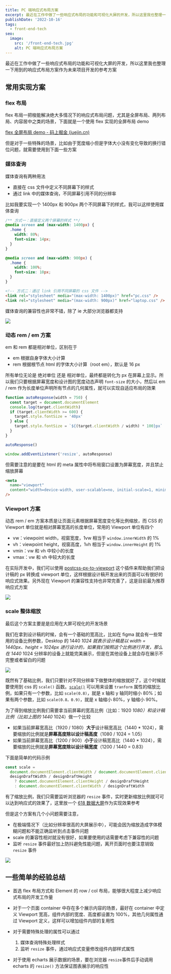 ```yaml
---
title: PC 端响应式布局方案
excerpt: 最近在工作中做了一些响应式布局的功能和可视化大屏的开发，所以这里我也整理一下用到的响应式布局方案作为未来项目开发的参考方案
publishDate: '2022-10-16'
tags:
  - front-end-tech
seo:
  image:
    src: '/front-end-tech.jpg'
    alt: PC 端响应式布局方案
---
```


最近在工作中做了一些响应式布局的功能和可视化大屏的开发，所以这里我也整理一下用到的响应式布局方案作为未来项目开发的参考方案

## 常用实现方案

### flex 布局

flex 布局一把梭能解决绝大多情况下的响应式布局问题，尤其是全屏布局、两列布局、内容居中之类的场景，下面就是一个使用 flex 实现的全屏布局 demo

[flex 全屏布局 demo - 码上掘金 (juejin.cn)](https://code.juejin.cn/pen/7154945301076410383)

但是对于一些特殊的场景，比如由于宽度缩小但是字体大小没有变化导致的换行错位问题，就需要使用到下面一些方案

### 媒体查询

媒体查询有两种用法

- 直接在 css 文件中定义不同屏幕下的样式
- 通过 link 中的媒体查询，不同屏幕引用不同的分辨率

比如我要实现一个 1400px 和 900px 两个不同屏幕下的样式，我可以这样使用媒体查询

```css
/** 方式一：直接定义两个屏幕的样式 **/
@media screen and (max-width: 1400px) {
  .home {
    width: 80%;
    font-size: 14px;
  }
}

@media screen and (max-width: 900px) {
  .home {
    width: 100%;
    font-size: 10px;
  }
}
```

```html
<!-- 方式二：通过 link 引用不同屏幕的 css 文件 -->
<link rel="stylesheet" media="(max-width: 1400px)" href="pc.css" />
<link rel="stylesheet" media="(max-width: 900px)" href="laptop.css" />
```

媒体查询的兼容性也非常不错，除了 ie 大部分浏览器都支持

![](https://notesimgs.oss-cn-shanghai.aliyuncs.com/img/202210151059234.png)

### 动态 rem / em 方案

em 和 rem 都是相对单位，区别在于

- em 根据自身字体大小计算
- rem 根据根节点 html 的字体大小计算（root em），默认是 16 px

所有单位无论是 绝对单位 还是 相对单位，最终都是转化为 px 在屏幕上显示。所以我们只要根据屏幕宽度和设计图的宽度动态声明 `font-size` 的大小，然后以 em / rem 作为长度单位声明所有节点的几何属性，就可以实现自适应布局的效果

```js
function autoResponse(width = 750) {
  const target = document.documentElement
  console.log(target.clientWidth)
  if (target.clientWidth >= 600) {
    target.style.fontSize = '40px'
  } else {
    target.style.fontSize = `${(target.clientWidth / width) * 100}px`
  }
}

autoResponse()

window.addEventListener('resize', autoResponse)
```

但需要注意的是要在 html 的 meta 属性中将布局窗口设置为屏幕宽度，并且禁止缩放屏幕

```html
<meta
  name="viewport"
  content="width=device-width, user-scalable=no, initial-scale=1, minimum-scale=1, maximum-scale=1"
/>
```

### Viewport 方案

动态 rem / em 方案本质是让页面元素根据屏幕宽度变化等比例缩放，而 CSS 的 Viewport 单位就是相对屏幕宽高的长度单位，常用的 Viewport 单位有四个

- vw：viewpoint width，视窗宽度，1vw 相当于 `window.innerWidth` 的 1%
- vh：viewpoint height，视窗高度，1vh 相当于 `window.innerHeight` 的 1%
- vmin：vw 和 vh 中较小的长度
- vmax：vw 和 vh 中较大的长度

在实际开发中，我们可以使用 [postcss-px-to-viewport](https://www.npmjs.com/package/postcss-px-to-viewport) 这个插件来帮助我们把设计稿的 px 转换成 viewport 单位，这样根据设计稿开发出来的页面可以有很好的响应式效果。另外现在 Viewport 的兼容性支持也非常完善了，这是目前最为推荐响应式方案

![](https://notesimgs.oss-cn-shanghai.aliyuncs.com/img/202210161432426.png)

### scale 整体缩放

最后这个方案主要是是应用在大屏可视化的开发场景

我们在拿到设计稿的时候，会有一个基础的宽高比，比如在 figma 就会有一些常用的设备比例参数，Desktop 的 1440 _1024 就表示设计稿是以 width = 1440px、height = 1024px 进行设计的，如果我们按照这个比例进行开发，那么在 1440_ 1024 分辨率的设备上就能完美展示，但是在其他设备上就会存在展示不完整或者留白的问题

![](https://notesimgs.oss-cn-shanghai.aliyuncs.com/img/202210161044144.png)

既然有了基础比例，我们只要针对不同分辨率下做整体的缩放就好了，这个时候就要使用到 css 的 `scale()` 函数。[`scale()`](https://developer.mozilla.org/zh-CN/docs/Web/CSS/scale) 可以用来设置 `tranform` 属性的缩放比例，如果只有一个参数，比如 `scale(0.8)`，就是 x 轴和 y 轴同时缩小 80%；如果有两个参数，比如 `scale(0.8，0.9)`，就是 x 轴缩小 80%，y 轴缩小 90%。

为了得到缩放比例我们需要拿当前屏幕的宽高比例（比如：1920 _1080）和设计稿比例（比如上图的 1440_ 1024）做一个比较

- 如果当前屏幕宽高比（1920 / 1080）**大于**设计稿宽高比（1440 \* 1024），需要缩放的比例就是**屏幕高度除以设计稿高度**（1080 / 1024 = 1.05）
- 如果当前屏幕宽高比（1200 / 900）**小于**设计稿宽高比（1440 \* 1024），需要缩放的比例就是**屏幕宽度除以设计稿宽度**（1200 / 1440 = 0.83）

下面是简单的代码示例

```js
const scale =
  document.documentElement.clientWidth / document.documentElement.clientHeight >
  designDraftWidth / designDraftHeight
    ? document.documentElement.clientHeight / designDraftHeight
    : document.documentElement.clientWidth / designDraftWidth
```

有了缩放比例，我们只需要监听浏览器的 `resize` 事件，实时更新缩放比例就可可以达到响应式的效果了，这里放一个 [618 数据大屏](https://sugar.aipage.com/dashboard/5f81db321ff3e080e9f09168c923854f)作为实现效果参考

但是这个方案有几个小问题需要注意，

- 在极端情况下（比如分辨率很高的大屏展示中），可能会因为缩放造成字体模糊问题和不能正确监听到点击事件问题
- scale 的兼容性相对就没有很好，如果要使用的话需要考虑下兼容性的问题
- 监听 `resize` 事件最好加上防抖避免性能问题，离开页面时也要注意销毁 `resize` 事件

![](https://notesimgs.oss-cn-shanghai.aliyuncs.com/img/202210160749015.png)

## 一些简单的经验总结

- 首选 flex 布局方式和 Element 的 row / col 布局，能够很大程度上减少响应式布局的开发工作量

- 对于一个页面 container 中存在多个展示内容的场景，最好在 container 中定义 Viewport 宽高，组件内部的宽度、高度都设置为 100%，其他几何属性通过 Viewport 定义，这样可以增加组件内部的复用性
- 对于需要特殊处理的属性可以通过
  1. 媒体查询特殊处理样式
  2. 监听 `resize` 事件，通过响应式变量修改组件内部样式属性
- 对于使用 echarts 展示数据的场景，要在浏览器 `resize`事件后手动调用 echarts 的 `resize()` 方法保证图表展示的响应性
